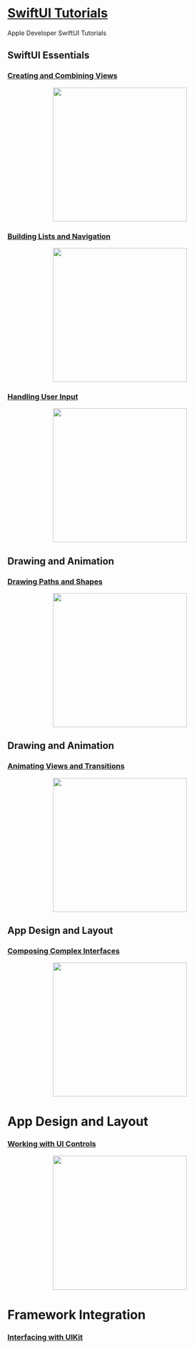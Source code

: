 # [SwiftUI Tutorials](https://developer.apple.com/tutorials/swiftui/creating-and-combining-views)

Apple Developer SwiftUI Tutorials

## SwiftUI Essentials
### [Creating and Combining Views](https://github.com/nezhitsya/SwiftUI_Tutorials/tree/master/Essentials01)

<p align="center">
    <img width="300" src="https://user-images.githubusercontent.com/60697742/129820181-85c5d9f8-e769-429e-9b6b-2c67d4e4448e.png">
</p>

### [Building Lists and Navigation](https://github.com/nezhitsya/SwiftUI_Tutorials/tree/master/Essentials02)

<p align="center">
    <img width="300" src="https://user-images.githubusercontent.com/60697742/129681355-b95f85b2-4581-4d0d-a453-d47644f73951.mov">
</p>

### [Handling User Input](https://github.com/nezhitsya/SwiftUI_Tutorials/tree/master/Essentials03)

<p align="center">
    <img width="300" src="https://user-images.githubusercontent.com/60697742/129822660-895bc4ad-653d-407a-a175-6eca16375fd8.mov">
</p>

## Drawing and Animation
### [Drawing Paths and Shapes](https://github.com/nezhitsya/SwiftUI_Tutorials/tree/master/DrawingAnimation01)

<p align="center">
    <img width="300" src="https://user-images.githubusercontent.com/60697742/130566056-20f2e237-2880-4018-b25a-3416f20866e8.png">
</p>

## Drawing and Animation
### [Animating Views and Transitions](https://github.com/nezhitsya/SwiftUI_Tutorials/tree/master/DrawingAnimation02)

<p align="center">
    <img width="300" src="https://user-images.githubusercontent.com/60697742/131076298-f029b194-de80-4ddf-8d31-0a1e97c24d25.mov">
</p>

## App Design and Layout
### [Composing Complex Interfaces](https://github.com/nezhitsya/SwiftUI_Tutorials/tree/master/DesignLayout01)

<p align="center">
    <img width="300" src="https://user-images.githubusercontent.com/60697742/131443932-670e761d-9b0a-46af-b553-b76910b724a9.mp4">
</p>

# App Design and Layout
### [Working with UI Controls](https://github.com/nezhitsya/SwiftUI_Tutorials/tree/master/DesignLayout02)

<p align="center">
    <img width="300" src="https://user-images.githubusercontent.com/60697742/131454677-a10ffff2-32d6-4cc3-9325-4d1686cfe82d.mov">
</p>

# Framework Integration
### [Interfacing with UIKit](https://github.com/nezhitsya/SwiftUI_Tutorials/tree/master/FrameworkIntegration01)